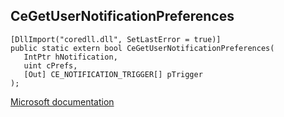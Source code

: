 ## CeGetUserNotificationPreferences

```
[DllImport("coredll.dll", SetLastError = true)]
public static extern bool CeGetUserNotificationPreferences(
   IntPtr hNotification,
   uint cPrefs,
   [Out] CE_NOTIFICATION_TRIGGER[] pTrigger
);
```

[Microsoft documentation](https://docs.microsoft.com/en-us/previous-versions/bb416365(v%3Dmsdn.10))
